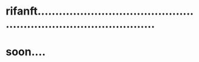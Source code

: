 # rifanft......................................................................................
# soon....
